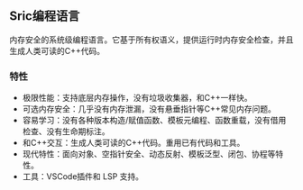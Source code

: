 

## Sric编程语言

内存安全的系统级编程语言。它基于所有权语义，提供运行时内存安全检查，并且生成人类可读的C++代码。

### 特性
- 极限性能：支持底层内存操作，没有垃圾收集器，和C++一样快。
- 可选内存安全：几乎没有内存泄漏，没有悬垂指针等C++常见内存问题。
- 容易学习：没有各种版本构造/赋值函数、模板元编程、函数重载，没有借用检查、没有生命期标注。
- 和C++交互：生成人类可读的C++代码。重用已有代码和工具。
- 现代特性：面向对象、空指针安全、动态反射、模板泛型、闭包、协程等特性。
- 工具：VSCode插件和 LSP 支持。

